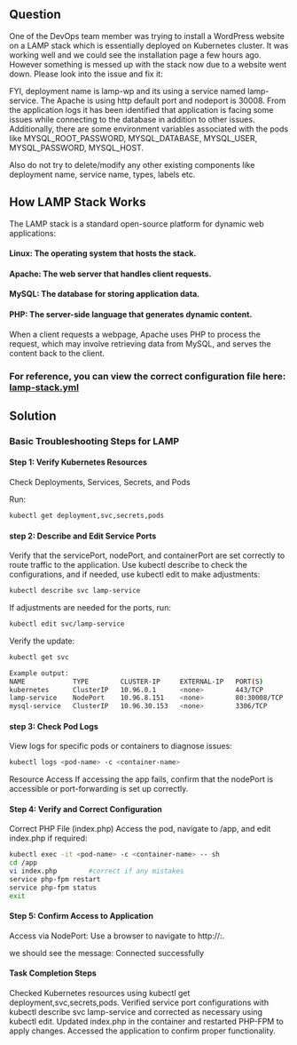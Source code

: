 ## Question
One of the DevOps team member was trying to install a WordPress website on a LAMP stack which is essentially deployed on Kubernetes cluster. It was working well and we could see the installation page a few hours ago. However something is messed up with the stack now due to a website went down. Please look into the issue and fix it:

FYI, deployment name is lamp-wp and its using a service named lamp-service. The Apache is using http default port and nodeport is 30008. From the application logs it has been identified that application is facing some issues while connecting to the database in addition to other issues. Additionally, there are some environment variables associated with the pods like MYSQL_ROOT_PASSWORD, MYSQL_DATABASE,  MYSQL_USER, MYSQL_PASSWORD, MYSQL_HOST.

Also do not try to delete/modify any other existing components like deployment name, service name, types, labels etc.

## How LAMP Stack Works
The LAMP stack is a standard open-source platform for dynamic web applications:

#### Linux: The operating system that hosts the stack.
#### Apache: The web server that handles client requests.
#### MySQL: The database for storing application data.
#### PHP: The server-side language that generates dynamic content.

When a client requests a webpage, Apache uses PHP to process the request, which may involve retrieving data from MySQL, and serves the content back to the client.

### For reference, you can view the correct configuration file here: [lamp-stack.yml](./Deploy-lamp-stack.yml)

## Solution
### Basic Troubleshooting Steps for LAMP

#### Step 1: Verify Kubernetes Resources
Check Deployments, Services, Secrets, and Pods

Run:

```bash
kubectl get deployment,svc,secrets,pods
```

#### step 2: Describe and Edit Service Ports
Verify that the servicePort, nodePort, and containerPort are set correctly to route traffic to the application. Use kubectl describe to check the configurations, and if needed, use kubectl edit to make adjustments:

```bash
kubectl describe svc lamp-service
```

If adjustments are needed for the ports, run:

```bash
kubectl edit svc/lamp-service
```

Verify the update:

```bash
kubectl get svc
```

```bash 
Example output:
NAME            TYPE        CLUSTER-IP     EXTERNAL-IP   PORT(S)        AGE
kubernetes      ClusterIP   10.96.0.1      <none>        443/TCP        18m
lamp-service    NodePort    10.96.8.151    <none>        80:30008/TCP   3m45s
mysql-service   ClusterIP   10.96.30.153   <none>        3306/TCP       3m46s
```

#### step 3: Check Pod Logs
View logs for specific pods or containers to diagnose issues:

```bash
kubectl logs <pod-name> -c <container-name>
```

Resource Access
If accessing the app fails, confirm that the nodePort is accessible or port-forwarding is set up correctly.

#### Step 4: Verify and Correct Configuration
Correct PHP File (index.php)
Access the pod, navigate to /app, and edit index.php if required:

```bash
kubectl exec -it <pod-name> -c <container-name> -- sh
cd /app
vi index.php        #correct if any mistakes 
service php-fpm restart 
service php-fpm status
exit
```

#### Step 5: Confirm Access to Application
Access via NodePort: Use a browser to navigate to http://<node-ip>:<nodePort>.

we should see the message: Connected successfully

#### Task Completion Steps
Checked Kubernetes resources using kubectl get deployment,svc,secrets,pods.
Verified service port configurations with kubectl describe svc lamp-service and corrected as necessary using kubectl edit.
Updated index.php in the container and restarted PHP-FPM to apply changes.
Accessed the application to confirm proper functionality.